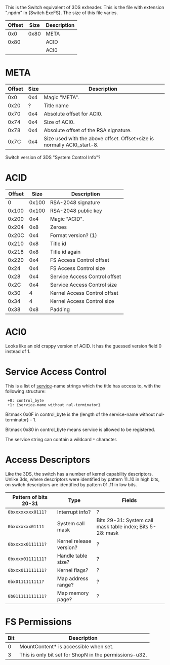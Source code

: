 This is the Switch equivalent of 3DS exheader. This is the file with
extension ".npdm" in {Switch ExeFS}. The size of this file varies.

| Offset     | Size       | Description |
| ---------- | ---------- | ----------- |
| 0x0        | 0x80       | META        |
| 0x80       | <Varies>   | ACID        |
| <See META> | <See META> | ACI0        |

# META

| Offset | Size | Description                                                             |
| ------ | ---- | ----------------------------------------------------------------------- |
| 0x0    | 0x4  | Magic "META".                                                           |
| 0x20   | ?    | Title name                                                              |
| 0x70   | 0x4  | Absolute offset for ACI0.                                               |
| 0x74   | 0x4  | Size of ACI0.                                                           |
| 0x78   | 0x4  | Absolute offset of the RSA signature.                                   |
| 0x7C   | 0x4  | Size used with the above offset. Offset+size is normally ACI0\_start-8. |

Switch version of 3DS "System Control Info"?

# ACID

| Offset | Size  | Description                   |
| ------ | ----- | ----------------------------- |
| 0      | 0x100 | RSA-2048 signature            |
| 0x100  | 0x100 | RSA-2048 public key           |
| 0x200  | 0x4   | Magic "ACID".                 |
| 0x204  | 0x8   | Zeroes                        |
| 0x20C  | 0x4   | Format version? (1)           |
| 0x210  | 0x8   | Title id                      |
| 0x218  | 0x8   | Title id again                |
| 0x220  | 0x4   | FS Access Control offset      |
| 0x24   | 0x4   | FS Access Control size        |
| 0x28   | 0x4   | Service Access Control offset |
| 0x2C   | 0x4   | Service Access Control size   |
| 0x30   | 4     | Kernel Access Control offset  |
| 0x34   | 4     | Kernel Access Control size    |
| 0x38   | 0x8   | Padding                       |

# ACI0

Looks like an old crappy version of ACID. It has the guessed version
field 0 instead of 1.

# Service Access Control

This is a list of [service](Services%20API.md "wikilink")-name strings
which the title has access to, with the following structure:

` +0: control_byte`  
` +1: {service-name without nul-terminator}`

Bitmask 0x0F in control\_byte is the {length of the service-name without
nul-terminator} - 1.

Bitmask 0x80 in control\_byte means service is allowed to be registered.

The service string can contain a wildcard `*` character.

# Access Descriptors

Like the 3DS, the switch has a number of kernel capability descriptors.
Unlike 3ds, where descriptors were identified by pattern 11..10 in high
bits, on switch descriptors are identified by pattern 01..11 in low
bits.

| Pattern of bits 20-31 | Type                    | Fields                                                    |
| --------------------- | ----------------------- | --------------------------------------------------------- |
| `0bxxxxxxxx0111?`     | Interrupt info?         | ?                                                         |
| `0bxxxxxxx01111`      | System call mask        | Bits 29-31: System call mask table index; Bits 5-28: mask |
| `0bxxxxx0111111?`     | Kernel release version? | ?                                                         |
| `0bxxxx01111111?`     | Handle table size?      | ?                                                         |
| `0bxxx011111111?`     | Kernel flags?           | ?                                                         |
| `0bx0111111111?`      | Map address range?      | ?                                                         |
| `0b011111111111?`     | Map memory page?        | ?                                                         |

# FS Permissions

| Bit | Description                                            |
| --- | ------------------------------------------------------ |
| 0   | MountContent\* is accessible when set.                 |
| 3   | This is only bit set for ShopN in the permissions-u32. |
